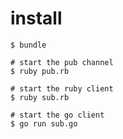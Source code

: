 install
=======

```
$ bundle

# start the pub channel
$ ruby pub.rb

# start the ruby client
$ ruby sub.rb

# start the go client
$ go run sub.go
```
